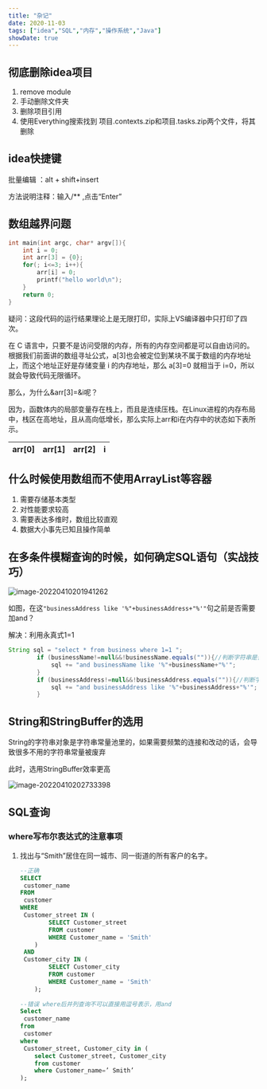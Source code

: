 ```yaml
---
title: "杂记"
date: 2020-11-03
tags: ["idea","SQL","内存","操作系统","Java"]
showDate: true
---
```


## 彻底删除idea项目

1. remove module
2. 手动删除文件夹
3. 删除项目引用
4. 使用Everything搜索找到 项目.contexts.zip和项目.tasks.zip两个文件，将其删除

## idea快捷键

批量编辑 ：alt + shift+insert

方法说明注释：输入/** ,点击“Enter”

## 数组越界问题

```c
int main(int argc, char* argv[]){
    int i = 0;
    int arr[3] = {0};
    for(; i<=3; i++){
        arr[i] = 0;
        printf("hello world\n");
    }
    return 0;
}
```

疑问：这段代码的运行结果理论上是无限打印，实际上VS编译器中只打印了四次。

在 C 语言中，只要不是访问受限的内存，所有的内存空间都是可以自由访问的。根据我们前面讲的数组寻址公式，a[3]也会被定位到某块不属于数组的内存地址上，而这个地址正好是存储变量 i 的内存地址，那么 a[3]=0 就相当于 i=0，所以就会导致代码无限循环。

那么，为什么&arr[3]=&i呢？

因为，函数体内的局部变量存在栈上，而且是连续压栈。在Linux进程的内存布局中，栈区在高地址，且从高向低增长，那么实际上arr和i在内存中的状态如下表所示。

| arr[0] | arr[1] | arr[2] | i    |
| ------ | ------ | ------ | ---- |



## 什么时候使用数组而不使用ArrayList等容器

1. 需要存储基本类型
2. 对性能要求较高
3. 需要表达多维时，数组比较直观
4. 数据大小事先已知且操作简单

## 在多条件模糊查询的时候，如何确定SQL语句（实战技巧）

![image-20220410201941262](https://xingqiu-tuchuang-1256524210.cos.ap-shanghai.myqcloud.com/1431/202204102019434.png)

如图，在这`"businessAddress like '%"+businessAddress+"%'"`句之前是否需要加and？

解决：利用永真式1=1

```java
String sql = "select * from business where 1=1 ";
        if (businessName!=null&&!businessName.equals("")){//判断字符串是否为空
            sql += "and businessName like '%"+businessName+"%'";
        }
        if (businessAddress!=null&&!businessAddress.equals("")){//判断字符串是否为空
            sql += "and businessAddress like '%"+businessAddress+"%'";
        }
```

## String和StringBuffer的选用

String的字符串对象是字符串常量池里的，如果需要频繁的连接和改动的话，会导致很多不用的字符串常量被废弃

此时，选用StringBuffer效率更高

![image-20220410202733398](https://xingqiu-tuchuang-1256524210.cos.ap-shanghai.myqcloud.com/1431/202204102030320.png)

## SQL查询

### where写布尔表达式的注意事项

1. 找出与“Smith”居住在同一城市、同一街道的所有客户的名字。

   ```sql
   --正确
   SELECT
   	customer_name 
   FROM
   	customer 
   WHERE
   	Customer_street IN ( 
           SELECT Customer_street 
           FROM customer 
           WHERE Customer_name = 'Smith' 
       ) 
   	AND 
   	Customer_city IN ( 
           SELECT Customer_city 
           FROM customer 
           WHERE Customer_name = 'Smith' 
       );
       
   --错误 where后并列查询不可以直接用逗号表示，用and
   Select 
   	customer_name 
   from 
   	customer
   where 
   	Customer_street, Customer_city in (
       select Customer_street, Customer_city 
       from customer 
       where Customer_name=’ Smith’ 
   );
   ```

